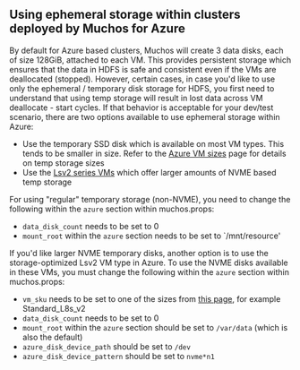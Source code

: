 Using ephemeral storage within clusters deployed by Muchos for Azure
--------------------------------------------------------------------

By default for Azure based clusters, Muchos will create 3 data disks, each of size 128GiB, attached to each VM. This provides
persistent storage which ensures that the data in HDFS is safe and consistent even if the VMs are deallocated (stopped).
However, certain cases, in case you'd like to use only the ephemeral / temporary disk storage for HDFS, you first need to 
understand that using temp storage will result in lost data across VM deallocate - start cycles. If that behavior is acceptable 
for your dev/test scenario, there are two options available to use ephemeral storage within Azure:
* Use the temporary SSD disk which is available on most VM types. This tends to be smaller in size. Refer to the 
[Azure VM sizes](https://docs.microsoft.com/en-us/azure/virtual-machines/dv3-dsv3-series) page for details on temp storage sizes
* Use the [Lsv2 series VMs](https://docs.microsoft.com/en-us/azure/virtual-machines/lsv2-series) which offer larger amounts of NVME based temp storage

For using "regular" temporary storage (non-NVME), you need to change the following within the `azure` section within muchos.props:
* `data_disk_count` needs to be set to 0
* `mount_root` within the `azure` section needs to be set to `/mnt/resource'

If you'd like larger NVME temporary disks, another option is to use the storage-optimized Lsv2 VM type in Azure. To use the 
NVME disks available in these VMs, you must change the following within the `azure` section within muchos.props:
* `vm_sku` needs to be set to one of the sizes from [this page](https://docs.microsoft.com/en-us/azure/virtual-machines/lsv2-series), for example Standard_L8s_v2
* `data_disk_count` needs to be set to 0
* `mount_root` within the `azure` section should be set to `/var/data` (which is also the default)
* `azure_disk_device_path` should be set to `/dev`
* `azure_disk_device_pattern` should be set to `nvme*n1`